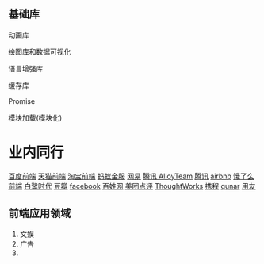基础库
---

动画库

绘图库和数据可视化

语言增强库

缓存库

Promise

模块加载(模块化)

# 业内同行

[百度前端](https://github.com/BaiduFE/Tangram2)
[天猫前端](https://github.com/tmallfe)
[淘宝前端](https://github.com/taobaofed)
[蚂蚁金服](https://github.com/ant-design)
[网易](https://github.com/NetEase)
[腾讯 AlloyTeam](https://github.com/AlloyTeam)
[腾讯](https://github.com/Tencent)
[airbnb](https://github.com/airbnb)
[饿了么前端](https://github.com/ElemeFE)
[白鹭时代](https://github.com/egret-labs)
[豆瓣](https://github.com/douban)
[facebook](https://github.com/facebook)
[百姓网](https://github.com/baixing)
[美团点评](https://github.com/meituan-dianping)
[ThoughtWorks](https://github.com/thoughtworks)
[携程](https://github.com/ctripcorp)
[qunar]()
[用友](https://github.com/iuap-design)


前端应用领域
----

1. 文娱
2. 广告
3. 